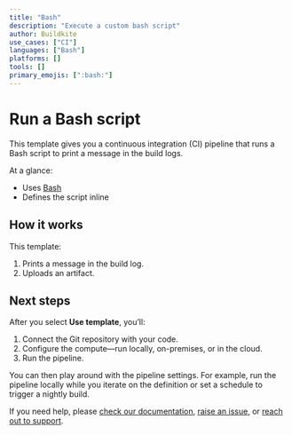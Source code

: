 ```yaml
---
title: "Bash"
description: "Execute a custom bash script"
author: Buildkite
use_cases: ["CI"]
languages: ["Bash"]
platforms: []
tools: []
primary_emojis: [":bash:"]
---
```


# Run a Bash script

This template gives you a continuous integration (CI) pipeline that runs a Bash script to print a message in the build logs.

At a glance:

- Uses [Bash](https://www.gnu.org/software/bash/)
- Defines the script inline

## How it works

This template:

1. Prints a message in the build log.
2. Uploads an artifact.

## Next steps

After you select **Use template**, you’ll:

1. Connect the Git repository with your code.
2. Configure the compute—run locally, on-premises, or in the cloud.
3. Run the pipeline.

You can then play around with the pipeline settings. For example, run the pipeline locally while you iterate on the definition or set a schedule to trigger a nightly build.

If you need help, please [check our documentation](https://buildkite.com/docs/pipelines/configuration-overview), [raise an issue](https://github.com/buildkite/templates/issues/new?template=pipeline-template-request.md), or [reach out to support](https://buildkite.com/support).
